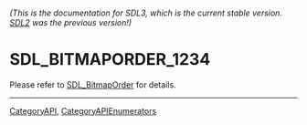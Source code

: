 ###### (This is the documentation for SDL3, which is the current stable version. [SDL2](https://wiki.libsdl.org/SDL2/) was the previous version!)
# SDL_BITMAPORDER_1234

Please refer to [SDL_BitmapOrder](SDL_BitmapOrder) for details.

----
[CategoryAPI](CategoryAPI), [CategoryAPIEnumerators](CategoryAPIEnumerators)


